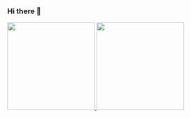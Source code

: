 ### Hi there 👋

 <div>
  <a href="https://github.com/rromulos">
  <img height="200em" src="https://github-readme-stats.vercel.app/api?username=rromulos&show_icons=true&theme=tokyonight&include_all_commits=true&count_private=true"/>
  <img height="200em" src="https://github-readme-stats.vercel.app/api/top-langs/?username=rromulos&layout=compact&langs_count=7&theme=tokyonight"/>
</div>
